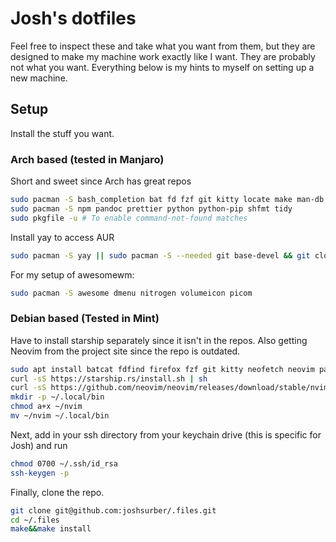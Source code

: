 Josh's dotfiles
===============

Feel free to inspect these and take what you want from them, but they are designed to make my machine work exactly like I want. They are probably not what you want. Everything below is my hints to myself on setting up a new machine.

Setup
-----

Install the stuff you want.

### Arch based (tested in Manjaro)

Short and sweet since Arch has great repos
``` bash
sudo pacman -S bash_completion bat fd fzf git kitty locate make man-db neofetch neovim pkgfile qutebrowser ripgrep starship stow tldr ttf-cascadia-code unzip xclip xscreensaver
sudo pacman -S npm pandoc prettier python python-pip shfmt tidy
sudo pkgfile -u # To enable command-not-found matches

```

Install yay to access AUR

``` bash
sudo pacman -S yay || sudo pacman -S --needed git base-devel && git clone https://aur.archlinux.org/yay.git && cd yay && makepkg -si
```

For my setup of awesomewm:

``` bash
sudo pacman -S awesome dmenu nitrogen volumeicon picom
```

### Debian based (Tested in Mint)

Have to install starship separately since it isn't in the repos. Also getting Neovim from the project site since the repo is outdated.
``` bash
sudo apt install batcat fdfind firefox fzf git kitty neofetch neovim pandoc ripgrep starship stow tidy tldr
curl -sS https://starship.rs/install.sh | sh
curl -sS https://github.com/neovim/neovim/releases/download/stable/nvim.appimage > ~/nvim
mkdir -p ~/.local/bin
chmod a+x ~/nvim
mv ~/nvim ~/.local/bin
```

Next, add in your ssh directory from your keychain drive (this is specific for Josh) and run

``` bash
chmod 0700 ~/.ssh/id_rsa
ssh-keygen -p
```

Finally, clone the repo.

``` bash
git clone git@github.com:joshsurber/.files.git
cd ~/.files
make&&make install
```

